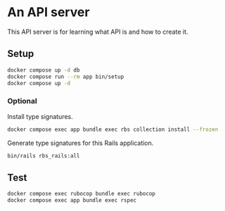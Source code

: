 # An API server

This API server is for learning what API is and how to create it.

## Setup

```sh
docker compose up -d db
docker compose run --rm app bin/setup
docker compose up -d
```

### Optional

Install type signatures.

```sh
docker compose exec app bundle exec rbs collection install --frozen
```

Generate type signatures for this Rails application.

```sh
bin/rails rbs_rails:all
```

## Test

```sh
docker compose exec rubocop bundle exec rubocop
docker compose exec app bundle exec rspec
```
